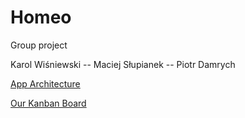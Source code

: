 # Homeo
Group project

Karol Wiśniewski -- Maciej Słupianek -- Piotr Damrych

[App Architecture](https://miro.com/app/board/uXjVNXgGLhg=/?share_link_id=712521886168)

[Our Kanban Board](https://miro.com/app/board/uXjVNXgGLhg=/?share_link_id=712521886168)
